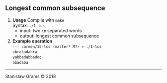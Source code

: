 ## Longest common subsequence
1. **Usage**
	Compile with `make`  
	Syntax: `./1-lcs`  
    - input: two `\n` separated words
    - output: longest common subsequence
2. **Example operation**  
  `--- cormen/15-lcs ‹master* M?› » ./1-lcs`  
  `abrakadabra`  
  `yabbadabbadoo`  
  `abadaba`  
  ---
  Stanisław Grams © 2018